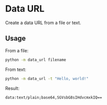 # Data URL

Create a data URL from a file or text.

## Usage

From a file:

```bash
python -m data_url filename
```

From text:

```bash
python -m data_url -t "Hello, world!"
```

Result:

```text
data:text/plain;base64,SGVsbG8sIHdvcmxkIQ==
```
